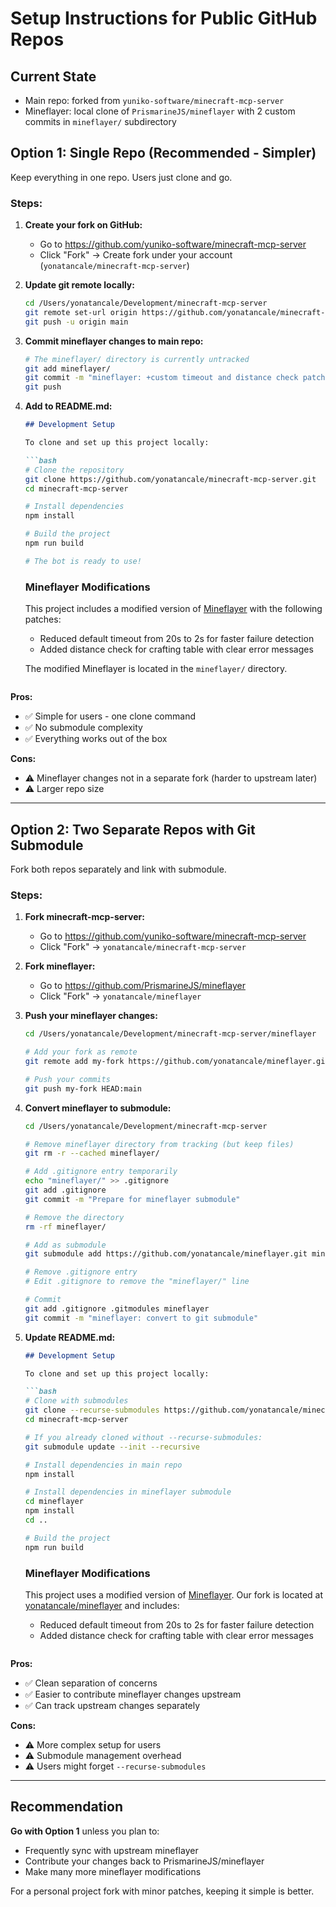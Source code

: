 # Setup Instructions for Public GitHub Repos

## Current State
- Main repo: forked from `yuniko-software/minecraft-mcp-server`
- Mineflayer: local clone of `PrismarineJS/mineflayer` with 2 custom commits in `mineflayer/` subdirectory

## Option 1: Single Repo (Recommended - Simpler)

Keep everything in one repo. Users just clone and go.

### Steps:

1. **Create your fork on GitHub:**
   - Go to https://github.com/yuniko-software/minecraft-mcp-server
   - Click "Fork" → Create fork under your account (`yonatancale/minecraft-mcp-server`)

2. **Update git remote locally:**
   ```bash
   cd /Users/yonatancale/Development/minecraft-mcp-server
   git remote set-url origin https://github.com/yonatancale/minecraft-mcp-server.git
   git push -u origin main
   ```

3. **Commit mineflayer changes to main repo:**
   ```bash
   # The mineflayer/ directory is currently untracked
   git add mineflayer/
   git commit -m "mineflayer: +custom timeout and distance check patches"
   git push
   ```

4. **Add to README.md:**
   ```markdown
   ## Development Setup

   To clone and set up this project locally:

   ```bash
   # Clone the repository
   git clone https://github.com/yonatancale/minecraft-mcp-server.git
   cd minecraft-mcp-server

   # Install dependencies
   npm install

   # Build the project
   npm run build

   # The bot is ready to use!
   ```

   ### Mineflayer Modifications

   This project includes a modified version of [Mineflayer](https://github.com/PrismarineJS/mineflayer)
   with the following patches:
   - Reduced default timeout from 20s to 2s for faster failure detection
   - Added distance check for crafting table with clear error messages

   The modified Mineflayer is located in the `mineflayer/` directory.
   ```

**Pros:**
- ✅ Simple for users - one clone command
- ✅ No submodule complexity
- ✅ Everything works out of the box

**Cons:**
- ⚠️ Mineflayer changes not in a separate fork (harder to upstream later)
- ⚠️ Larger repo size

---

## Option 2: Two Separate Repos with Git Submodule

Fork both repos separately and link with submodule.

### Steps:

1. **Fork minecraft-mcp-server:**
   - Go to https://github.com/yuniko-software/minecraft-mcp-server
   - Click "Fork" → `yonatancale/minecraft-mcp-server`

2. **Fork mineflayer:**
   - Go to https://github.com/PrismarineJS/mineflayer
   - Click "Fork" → `yonatancale/mineflayer`

3. **Push your mineflayer changes:**
   ```bash
   cd /Users/yonatancale/Development/minecraft-mcp-server/mineflayer

   # Add your fork as remote
   git remote add my-fork https://github.com/yonatancale/mineflayer.git

   # Push your commits
   git push my-fork HEAD:main
   ```

4. **Convert mineflayer to submodule:**
   ```bash
   cd /Users/yonatancale/Development/minecraft-mcp-server

   # Remove mineflayer directory from tracking (but keep files)
   git rm -r --cached mineflayer/

   # Add .gitignore entry temporarily
   echo "mineflayer/" >> .gitignore
   git add .gitignore
   git commit -m "Prepare for mineflayer submodule"

   # Remove the directory
   rm -rf mineflayer/

   # Add as submodule
   git submodule add https://github.com/yonatancale/mineflayer.git mineflayer

   # Remove .gitignore entry
   # Edit .gitignore to remove the "mineflayer/" line

   # Commit
   git add .gitignore .gitmodules mineflayer
   git commit -m "mineflayer: convert to git submodule"
   ```

5. **Update README.md:**
   ```markdown
   ## Development Setup

   To clone and set up this project locally:

   ```bash
   # Clone with submodules
   git clone --recurse-submodules https://github.com/yonatancale/minecraft-mcp-server.git
   cd minecraft-mcp-server

   # If you already cloned without --recurse-submodules:
   git submodule update --init --recursive

   # Install dependencies in main repo
   npm install

   # Install dependencies in mineflayer submodule
   cd mineflayer
   npm install
   cd ..

   # Build the project
   npm run build
   ```

   ### Mineflayer Modifications

   This project uses a modified version of [Mineflayer](https://github.com/PrismarineJS/mineflayer).
   Our fork is located at [yonatancale/mineflayer](https://github.com/yonatancale/mineflayer)
   and includes:
   - Reduced default timeout from 20s to 2s for faster failure detection
   - Added distance check for crafting table with clear error messages
   ```

**Pros:**
- ✅ Clean separation of concerns
- ✅ Easier to contribute mineflayer changes upstream
- ✅ Can track upstream changes separately

**Cons:**
- ⚠️ More complex setup for users
- ⚠️ Submodule management overhead
- ⚠️ Users might forget `--recurse-submodules`

---

## Recommendation

**Go with Option 1** unless you plan to:
- Frequently sync with upstream mineflayer
- Contribute your changes back to PrismarineJS/mineflayer
- Make many more mineflayer modifications

For a personal project fork with minor patches, keeping it simple is better.
